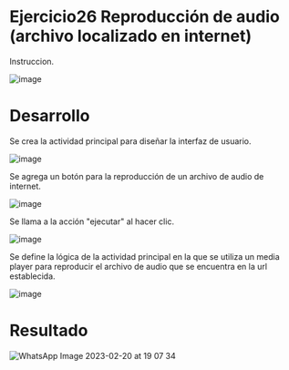 # Ejercicio26 Reproducción de audio (archivo localizado en internet) 
Instruccion.

![image](https://user-images.githubusercontent.com/74626089/221087311-439ff416-1b83-4784-a89b-681bfc85563c.png)


# Desarrollo

Se crea la actividad principal para diseñar la interfaz de usuario.

![image](https://user-images.githubusercontent.com/74626089/221087967-ac5c0870-cb62-4203-a847-53f5a59c2d77.png)

Se agrega un botón para la reproducción de un archivo de audio de internet.

![image](https://user-images.githubusercontent.com/74626089/221088179-c839a079-ed9a-4185-aa1c-77944df2a300.png)

Se llama a la acción "ejecutar" al hacer clic.

![image](https://user-images.githubusercontent.com/74626089/221088317-7a0bacd5-10eb-4f8c-af26-8ebec67f11e1.png)

Se define la lógica de la actividad principal en la que se utiliza un media player para reproducir el archivo de audio que se encuentra en la url establecida.

![image](https://user-images.githubusercontent.com/74626089/221089023-9940ee10-a7cf-4611-9b26-c5e48439010d.png)

# Resultado

![WhatsApp Image 2023-02-20 at 19 07 34](https://user-images.githubusercontent.com/74626089/220215766-8791e11b-92e8-45ed-a356-5cf1e50c332e.jpeg)
